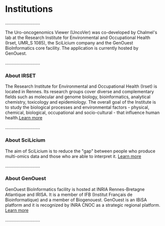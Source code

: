 # Institutions

............................


The Uro-oncogenomics Viewer (UncoVer) was co-developed by Chalmel's lab at the Research Institute for Environmental and Occupational Health (Irset, UMR_S 1085), the SciLicium company and the GenOuest BioInformatics core facility. The application is currently hosted by GenOuest.  
    
............................





### About IRSET 

The Research Institute for Environmental and Occupational Health (Irset) is located in Rennes. Its research groups cover diverse and complementary fields such as molecular and genome biology, bioinformatics, analytical chemistry, toxicology and epidemiology. The overall goal of the Institute is to study the biological processes and environmental factors - physical, chemical, biological, occupational and socio-cultural - that influence human health.[Learn more](https://www.irset.org/en) 


............................

### About SciLicium

The aim of SciLicium is to reduce the "gap" between people who produce multi-omics data and those who are able to interpret it. 
[Learn more](http://www.scilicium.com)  




............................


### About GenOuest

GenOuest BioInformatics facility is hosted at INRIA Rennes-Bretagne Atlantique and IRISA. It is a member of IFB (Institut Français de Bioinformatique) and a member of Biogenouest. GenOuest is an IBiSA platform and it is recognized by INRA CNOC as a strategic regional platform.
[Learn more](https://www.genouest.org) 


............................



